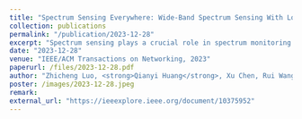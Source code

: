 ```yaml
---
title: "Spectrum Sensing Everywhere: Wide-Band Spectrum Sensing With Low-Cost UWB Nodes"
collection: publications
permalink: "/publication/2023-12-28"
excerpt: "Spectrum sensing plays a crucial role in spectrum monitoring and management. However, due to the expensive cost of high-speed ADCs, wideband spectrum sensing is a long-standing challenge. In this paper, we present how to transform Ultra-wideband (UWB) devices into a spectrum sensor which can provide wideband spectrum monitoring at a low cost. Compared with the expensive high-speed ADCs which cost at least hundreds of dollars, a UWB device is only several dollars. As the low-cost UWB technology is not originally designed for spectrum sensing, we address the inherent limitations of low-cost devices such as limited memory, low SPI speed and low accuracy, and show how to obtain spectrum occupancy information from the noisy and spurious UWB channel impulse response. In this paper, we present, which not only can give accurate channel occupancy information, but also can precisely estimate the …"
date: "2023-12-28"
venue: "IEEE/ACM Transactions on Networking, 2023"
paperurl: /files/2023-12-28.pdf
author: "Zhicheng Luo, <strong>Qianyi Huang</strong>, Xu Chen, Rui Wang, Fan Wu, Guihai Chen, Qian Zhang"
poster: /images/2023-12-28.jpeg
remark:
external_url: "https://ieeexplore.ieee.org/document/10375952"
---
```

